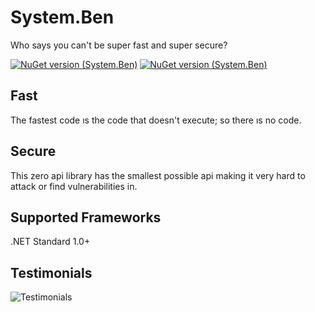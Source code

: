 # System.Ben
Who says you can't be super fast and super secure?

[![NuGet version (System.Ben)](https://img.shields.io/nuget/dt/System.Ben.svg?style=flat-square)](https://www.nuget.org/packages/System.Ben/)
[![NuGet version (System.Ben)](https://img.shields.io/nuget/v/System.Ben.svg?style=flat-square)](https://www.nuget.org/packages/System.Ben/)

## Fast
The fastest code ıs the code that doesn't execute; so there ıs no code.

## Secure
This zero api library has the smallest possible api making it very hard to attack or find vulnerabilities in.

## Supported Frameworks

.NET Standard 1.0+

## Testimonials

![Testimonials](https://aoa.blob.core.windows.net/aspnet/system.ben.png)
